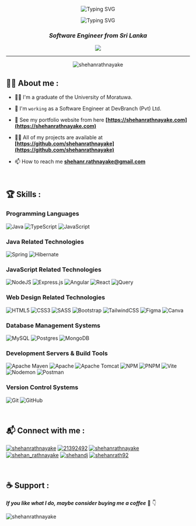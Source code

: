 <p align="center">
  <img src="https://readme-typing-svg.herokuapp.com?duration=3000&color=2ED573&width=1000&lines=-+-+-+-+-+-+-+-+-+-+-+-+-+-+-+-+-+-+-+-+-+-+-+-+-+-+-+-+-+-+-+-+-+-+-+-+-+-+-+-+-+-+-+-+-+-+-+-+-+-+-+" alt="Typing SVG">
</p>
<p align="center">
  <img src="https://readme-typing-svg.herokuapp.com?size=32&vCenter=true&width=550&lines=Hi+%F0%9F%91%8B%2C+I'm+Shehan+Rathnayake;" alt="Typing SVG">
</p>

<h3 align="center"><b><i>Software Engineer from Sri Lanka</i></b></h3>

<p align="center">
  <a href="https://github.com/DenverCoder1/readme-typing-svg"><img src="https://readme-typing-svg.herokuapp.com?lines=Seeking+knowledge+with+every+keystroke;Fueled+by+curiosity+and+dedication;Coding+my+way+to+excellence&center=true&width=500&height=50"></a>
</p>

---

<p align="center"> <img src="https://komarev.com/ghpvc/?username=shehanrathnayake&label=Profile%20views&color=0e75b6&style=flat" alt="shehanrathnayake" /> </p>

## 👨‍🦰 About me :

- 👨‍🎓 I'm a graduate of the University of Moratuwa.
- 💼 I'm `working` as a Software Engineer at DevBranch (Pvt) Ltd.
- 👑 See my portfolio website from here **[https://shehanrathnayake.com](https://shehanrathnayake.com)**
- 👨‍💻 All of my projects are available at **[https://github.com/shehanrathnayake](https://github.com/shehanrathnayake)**
- 📫 How to reach me **[shehanr.rathnayake@gmail.com](mailto:shehanr.rathnayake@gmail.com)**
  
  <br>

## 🏆 Skills :

### Programming Languages
![Java](https://img.shields.io/badge/java-%23ED8B00.svg?style=for-the-badge&logo=openjdk&logoColor=white) ![TypeScript](https://img.shields.io/badge/typescript-%23007ACC.svg?style=for-the-badge&logo=typescript&logoColor=white) 	![JavaScript](https://img.shields.io/badge/javascript-%23323330.svg?style=for-the-badge&logo=javascript&logoColor=%23F7DF1E)

### Java Related Technologies
![Spring](https://img.shields.io/badge/spring-%236DB33F.svg?style=for-the-badge&logo=spring&logoColor=white) ![Hibernate](https://img.shields.io/badge/Hibernate-59666C?style=for-the-badge&logo=Hibernate&logoColor=white) 

### JavaScript Related Technologies
![NodeJS](https://img.shields.io/badge/node.js-6DA55F?style=for-the-badge&logo=node.js&logoColor=white) ![Express.js](https://img.shields.io/badge/express.js-%23404d59.svg?style=for-the-badge&logo=express&logoColor=%2361DAFB) ![Angular](https://img.shields.io/badge/angular-%23DD0031.svg?style=for-the-badge&logo=angular&logoColor=white) ![React](https://img.shields.io/badge/react-%2320232a.svg?style=for-the-badge&logo=react&logoColor=%2361DAFB) ![jQuery](https://img.shields.io/badge/jquery-%230769AD.svg?style=for-the-badge&logo=jquery&logoColor=white)

### Web Design Related Technologies
![HTML5](https://img.shields.io/badge/html5-%23E34F26.svg?style=for-the-badge&logo=html5&logoColor=white) ![CSS3](https://img.shields.io/badge/css3-%231572B6.svg?style=for-the-badge&logo=css3&logoColor=white) ![SASS](https://img.shields.io/badge/SASS-hotpink.svg?style=for-the-badge&logo=SASS&logoColor=white) ![Bootstrap](https://img.shields.io/badge/bootstrap-%238511FA.svg?style=for-the-badge&logo=bootstrap&logoColor=white) ![TailwindCSS](https://img.shields.io/badge/tailwindcss-%2338B2AC.svg?style=for-the-badge&logo=tailwind-css&logoColor=white) ![Figma](https://img.shields.io/badge/figma-%23F24E1E.svg?style=for-the-badge&logo=figma&logoColor=white) ![Canva](https://img.shields.io/badge/Canva-%2300C4CC.svg?style=for-the-badge&logo=Canva&logoColor=white)

### Database Management Systems
![MySQL](https://img.shields.io/badge/mysql-%2300f.svg?style=for-the-badge&logo=mysql&logoColor=white) ![Postgres](https://img.shields.io/badge/postgres-%23316192.svg?style=for-the-badge&logo=postgresql&logoColor=white) ![MongoDB](https://img.shields.io/badge/MongoDB-%234ea94b.svg?style=for-the-badge&logo=mongodb&logoColor=white)

### Development Servers & Build Tools
![Apache Maven](https://img.shields.io/badge/Apache%20Maven-C71A36?style=for-the-badge&logo=Apache%20Maven&logoColor=white) ![Apache](https://img.shields.io/badge/apache-%23D42029.svg?style=for-the-badge&logo=apache&logoColor=white) ![Apache Tomcat](https://img.shields.io/badge/apache%20tomcat-%23F8DC75.svg?style=for-the-badge&logo=apache-tomcat&logoColor=black) ![NPM](https://img.shields.io/badge/NPM-%23CB3837.svg?style=for-the-badge&logo=npm&logoColor=white) ![PNPM](https://img.shields.io/badge/pnpm-%234a4a4a.svg?style=for-the-badge&logo=pnpm&logoColor=f69220) ![Vite](https://img.shields.io/badge/vite-%23646CFF.svg?style=for-the-badge&logo=vite&logoColor=white) ![Nodemon](https://img.shields.io/badge/NODEMON-%23323330.svg?style=for-the-badge&logo=nodemon&logoColor=%BBDEAD) ![Postman](https://img.shields.io/badge/Postman-FF6C37?style=for-the-badge&logo=postman&logoColor=white)

### Version Control Systems
![Git](https://img.shields.io/badge/git-%23F05033.svg?style=for-the-badge&logo=git&logoColor=white) ![GitHub](https://img.shields.io/badge/github-%23121011.svg?style=for-the-badge&logo=github&logoColor=white)

<br>

## 📬 Connect with me :

<p align="left">
  <a href="https://linkedin.com/in/shehanrathnayake" target="blank"><img align="center" src="https://img.shields.io/badge/linkedin-%230077B5.svg?style=for-the-badge&logo=linkedin&logoColor=white" alt="shehanrathnayake"/></a>
  <a href="https://medium.com/@shehan_rathnayake" target="blank"><img align="center" src="https://img.shields.io/badge/Medium-12100E?style=for-the-badge&logo=medium&logoColor=white" alt="21392492"/></a>
  <a href="https://www.leetcode.com/shehanrathnayake" target="blank"><img align="center" src="https://img.shields.io/badge/LeetCode-000000?style=for-the-badge&logo=LeetCode&logoColor=#d16c06" alt="shehanrathnayake"/></a>
  <a href="mailto:shehanr.rathnayake@gmail.com" target="blank"><img align="center" src="https://img.shields.io/badge/Gmail-D14836?style=for-the-badge&logo=gmail&logoColor=white" alt="shehan_rathnayake"/></a>
  <a href="https://instagram.com/shehandj" target="blank"><img align="center" src="https://img.shields.io/badge/Instagram-%23E4405F.svg?style=for-the-badge&logo=Instagram&logoColor=white" alt="shehandj"/></a>
  <a href="https://twitter.com/shehanrath92" target="blank"><img align="center" src="https://img.shields.io/badge/X-%23000000.svg?style=for-the-badge&logo=X&logoColor=white" alt="shehanrath92"/></a>
</p>

<br>

## ☕ Support :

***If you like what I do, maybe consider buying me a coffee*** 🥺 👇

<p><a href="https://www.buymeacoffee.com/shehanrathnayake"> <img align="left" src="https://img.shields.io/badge/Buy%20Me%20a%20Coffee-ffdd00?style=for-the-badge&logo=buy-me-a-coffee&logoColor=black" alt="shehanrathnayake" /></a></p><br><br>
